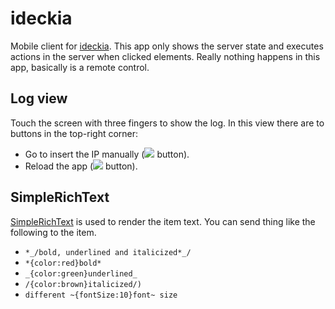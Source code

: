 # ideckia

Mobile client for [ideckia](http://github.com/ideckia/ideckia). This app only shows the server state and executes actions in the server when clicked elements. Really nothing happens in this app, basically is a remote control.

## Log view

Touch the screen with three fingers to show the log. In this view there are to buttons in the top-right corner:

* Go to insert the IP manually (![](https://cdn3.iconfinder.com/data/icons/google-material-design-icons/48/ic_dehaze_48px-48.png) button).
* Reload the app (![](https://cdn3.iconfinder.com/data/icons/google-material-design-icons/48/ic_autorenew_48px-48.png) button).

## SimpleRichText

[SimpleRichText](https://pub.dev/packages/simple_rich_text) is used to render the item text. You can send thing like the following to the item.

* `*_/bold, underlined and italicized*_/`
* `*{color:red}bold*`
* `_{color:green}underlined_`
* `/{color:brown}italicized/)`
* `different ~{fontSize:10}font~ size`
